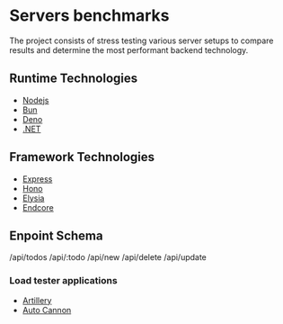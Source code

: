 # Servers benchmarks
The project consists of stress testing various server setups to compare results and determine the most performant backend technology.

## Runtime Technologies
- [Nodejs](https://nodejs.org/en)
- [Bun](https://bun.sh)
- [Deno](deno.com/)
- [.NET](https://dotnet.microsoft.com/en-us/download)

## Framework Technologies
- [Express](https://expressjs.com)
- [Hono](hono.dev/)
- [Elysia](elysiajs.com/)
- [Endcore](https://encore.dev)

## Enpoint Schema
/api/todos
/api/:todo
/api/new
/api/delete
/api/update

### Load tester applications
- [Artillery](https://www.artillery.io)
- [Auto Cannon](https://github.com/mcollina/autocannon#readme)
